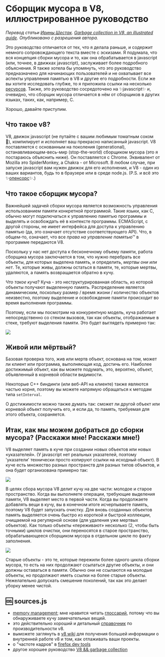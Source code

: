 # Сборщик мусора в V8, иллюстрированное руководство
*Перевод статьи [Ирины Шестак](https://medium.com/@_lrlna). [Garbage collection in V8, an illustrated guide](https://medium.com/@_lrlna/garbage-collection-in-v8-an-illustrated-guide-d24a952ee3b8). Опубликовано с разрешения автора.*

Это руководство отличается от тех, что я делала раньше, и содержит немного сопровождающего текста вместе с эскизами. Я подумала, что вся концепция сборки мусора и то, как она обрабатывается в javascript (или, точнее, в движках javascript), заслуживает более подробного объяснения. Я также хотела бы упомянуть, что это руководство предназначено для начинающих пользователей и не охватывает все аспекты управления памятью в V8 и другие его подробности. Если же вы хотите исследовать глубже, то я приложила ссылки на несколько [ресурсов](#-sourcesjs). Также, это руководство сосредоточено на ✨javascript✨ и, очевидно, что сборщик мусора отличается в нём от сборщиков в других языках, таких, как, например, C.

Хорошо, давайте приступим.

## Что такое v8?
V8, движок javascript (не путайте с вашим любимым томатным соком 🍹), компилирует и исполняет ваш прекрасно написанный javascript. V8 поставляется с основанным на поколения (generational), останавливающем-весь-мир (stop-the-world) сборщиком мусора (это я постараюсь объяснить ниже). Он поставляется с Chrome. Эквивалент от Mozilla это SpiderMonkey, а Chakra - от Microsoft. В любом случае, при запуске javascript вам нужен движок для его исполнения, и V8 - один из ваших вариантов, будь то в браузере или в среде node.js. (P.S. и всё это ✨[опенсорс](https://github.com/v8/v8)✨.)

## Что такое сборщик мусора?
Важнейшей задачей сборки мусора является возможность управления использованием памяти конкретной программой. Такие языки, как C, обычно могут подключаться к управлению памятью программы и выделять и освобождать её в контексте программы. ECMAScript, с другой стороны, не имеет интерфейса для доступа к управлению памятью (да, это означает отсутствие соответствующего API). Что, в общем-то, означает, что все *права на управление памятью*™ в программе передаются V8.

Поскольку у нас нет доступа к бесконечному объему памяти, работа сборщика мусора заключается в том, что нужно перебрать все объекты, для которых выделена память, и определить, *мертвы они или нет*. Те, которые живы, должны остаться в памяти, те, которые мертвы, удаляются, а память возвращается обратно в кучу.

*Что такое куча*? Куча - это неструктурированная область, из которой объекты получают выделенную память. Распределение является динамическим, поскольку размер / время жизни / количество объектов неизвестно, поэтому выделение и освобождение памяти происходит во время выполнения программы.

Поэтому, если мы посмотрим на конкурентную модель, куча работает непосредственно со стеком вызовов, так как объекты, отображаемые в стеке, требуют выделения памяти. Это будет выглядеть примерно так:

![](https://cdn-images-1.medium.com/max/800/1*kSaW2ZV1fpDsw9G-_snWSQ.jpeg)

## Живой или мёртвый?
Базовая проверка того, жив или мертв объект, основана на том, может ли клиент или программа, выполняющая код, достичь его. Наиболее достижимый объект, как вы можете подумать, это, вероятно, объект, объявленный в корневой области видимости.

Некоторые C++ биндинги (или веб-API на клиенте) также являются частью корня, поэтому вы можете напрямую обращаться к методам типа `setInterval`.

О достижимости можно также думать так: сможет ли другой объект или корневой объект получить его, и если да, то память, требуемая для этого объекта, сохраняется.

## Итак, как мы можем добраться до сборки мусора? (Расскажи мне! Расскажи мне!)
V8 выделяет память в куче при создании новых объектов или новых «указателей». (У javascript нет реальных указателей, поэтому 'указатели' технически просто копируют ссылки на исходный объект). В куче есть множество разных пространств для разных типов объектов, и она будет организована примерно так:

![](https://cdn-images-1.medium.com/max/800/1*IsYEVHKpi8WdvYA3FNaiKA.jpeg)

В целях сбора мусора V8 делит кучу на две части: молодое и старое пространство. Когда вы выполняете операции, требующие выделения памяти, V8 выделяет место в первой части. Когда вы продолжаете добавлять вещи в кучу, вы в конечном итоге исчерпываете память, поэтому V8 будет запускать очистку. Для вновь созданных объектов память выделяется очень быстро из короткой и быстрой коллекции, очищаемой на регулярной основе (для удаления уже мертвых объектов). Как только объекты «переживают» несколько (2, чтобы быть точными) циклов очистки, они переносятся в старое пространство, обрабатывающееся сборщиком мусора в отдельном цикле по факту заполнения.

![](https://cdn-images-1.medium.com/max/800/1*RgDxqjirrzdNW4RLDPebKw.jpeg)

Старые объекты - это те, которые пережили более одного цикла сборки мусора, то есть на них продолжают ссылаться другие объекты, и они должны оставаться в памяти. Обычно они не ссылаются на молодые объекты, но продолжают иметь ссылки на более старые объекты. Нежелательно допускать смешение поколений, так как это делает уборку менее чистой.

## 🆒 sources.js
- [memory management](http://www.memorymanagement.org/); мне нравится читать [глоссарий](http://www.memorymanagement.org/glossary/), потому что вы обнаруживаете кучу замечательных вещей.
- это действительно хороший и детальный [справочник](https://github.com/thlorenz/v8-perf)
по производительности v8.
- выможете заглянуть в [v8 wiki](https://github.com/v8/v8/wiki) для получения большей информации о внутренней работе v8 и том, как отлаживать ваши проекты.
- о "частоте кадров" в [firefox dev tools](https://developer.mozilla.org/en-US/docs/Tools/Performance/Frame_rate)
- другое хорошее руководство [V8 && garbage collection](http://jayconrod.com/posts/55/a-tour-of-v8-garbage-collection)
